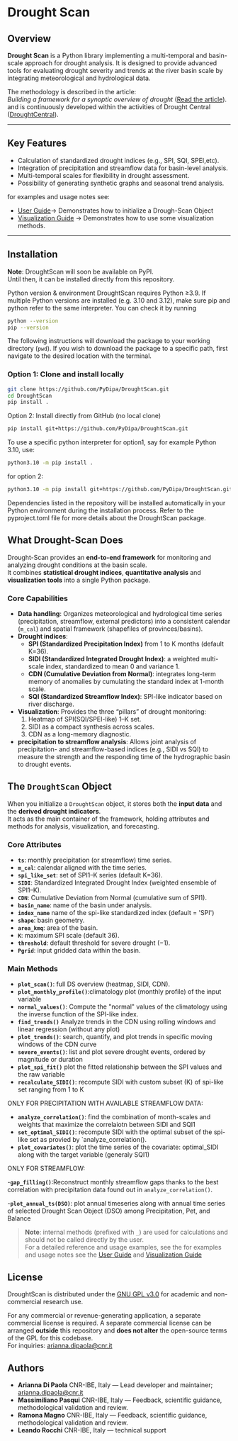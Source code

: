 # Drought Scan

## Overview
**Drought Scan** is a Python library implementing a multi-temporal and basin-scale approach for drought analysis. It is designed to provide advanced tools for evaluating drought severity and trends at the river basin scale by integrating meteorological and hydrological data.

The methodology is described in the article:  
*Building a framework for a synoptic overview of drought* ([Read the article](https://www.sciencedirect.com/science/article/pii/S0048969724081063)).
and is continuously developed within the activities of Drought Central ([DroughtCentral](https://droughtcentral.it)).

---

## Key Features
- Calculation of standardized drought indices (e.g., SPI, SQI, SPEI,etc).
- Integration of precipitation and streamflow data for basin-level analysis.
- Multi-temporal scales for flexibility in drought assessment.
- Possibility of generating synthetic graphs and seasonal trend analysis.

for examples and usage notes see: 
- [User Guide](tests/docs/user_guide.md)→ Demonstrates how to initialize a Drough-Scan Object
- [Visualization Guide](tests/docs/visualization_guide.md) → Demonstrates how to use some visualization methods.

---
## Installation

**Note**: DroughtScan will soon be available on PyPI.  
Until then, it can be installed directly from this repository.

Python version & environment
DroughtScan requires Python ≥3.9.
If multiple Python versions are installed (e.g. 3.10 and 3.12), make sure pip and python refer to the same interpreter. You can check it by running

```bash
python --version
pip --version
```

The following instructions will download the package to your working directory (`pwd`). If you wish to download the package to a specific path, first navigate to the desired location with the terminal.


### Option 1: Clone and install locally
```bash
git clone https://github.com/PyDipa/DroughtScan.git
cd DroughtScan
pip install .
```

Option 2: Install directly from GitHub (no local clone)
```bash
pip install git+https://github.com/PyDipa/DroughtScan.git
```
To use a specific  python interpreter for option1, say for example Python 3.10, use: 

```bash
python3.10 -m pip install . 
```
for option 2:
```bash
python3.10 -m pip install git+https://github.com/PyDipa/DroughtScan.git
```

Dependencies listed in the repository will be installed automatically in your Python environment during the installation process. 
Refer to the pyproject.toml file for more details about the DroughtScan package.

## What Drought-Scan Does

Drought-Scan provides an **end-to-end framework** for monitoring and analyzing drought conditions at the basin scale.  
It combines **statistical drought indices**, **quantitative analysis**  and **visualization tools**  into a single Python package.

### Core Capabilities
- **Data handling**: Organizes meteorological and hydrological time series (precipitation, streamflow, external predictors) into a consistent calendar (`m_cal`) and spatial framework (shapefiles of provinces/basins).
- **Drought indices**:
  - **SPI (Standardized Precipitation Index)** from 1 to K months (default K=36).
  - **SIDI (Standardized Integrated Drought Index)**: a weighted multi-scale index, standardized to mean 0 and variance 1.
  - **CDN (Cumulative Deviation from Normal)**: integrates long-term memory of anomalies by cumulating the standard index at 1-month scale.
  - **SQI (Standardized Streamflow Index)**: SPI-like indicator based on river discharge.
- **Visualization**: Provides the three “pillars” of drought monitoring:
  1. Heatmap of SPI(SQI/SPEI-like) 1–K set.
  2. SIDI as a compact synthesis across scales.
  3. CDN as a long-memory diagnostic.
- **precipitation to streamflow analysis**: Allows joint analysis of precipitation- and streamflow-based indices (e.g., SIDI vs SQI) to measure the strength and the responding time of the hydrographic basin to drought events. 

## The `DroughtScan` Object

When you initialize a `DroughtScan` object, it stores both the **input data** and the **derived drought indicators**.  
It acts as the main container of the framework, holding attributes and methods for analysis, visualization, and forecasting.

### Core Attributes
- **`ts`**: monthly precipitation (or streamflow) time series.  
- **`m_cal`**: calendar aligned with the time series.  
- **`spi_like_set`**: set of SPI1–K series (default K=36).  
- **`SIDI`**: Standardized Integrated Drought Index (weighted ensemble of SPI1–K).  
- **`CDN`**: Cumulative Deviation from Normal (cumulative sum of SPI1).  
- **`basin_name`**: name of the basin under analysis.  
- **`index_name`** name of the spi-like standardized index (default = 'SPI')
- **`shape`**: basin geometry.  
- **`area_kmq`**: area of the basin.  
- **`K`**: maximum SPI scale (default 36).  
- **`threshold`**: default threshold for severe drought (−1).
- **`Pgrid`**: input gridded data within the basin.


### Main Methods
- **`plot_scan()`**: full DS overview (heatmap, SIDI, CDN).  
- **`plot_monthly_profile()`**:climatology plot (monthly profile) of the input variable
- **`normal_values()`**: Compute the "normal" values of the climatology using the inverse function of the SPI-like index.
- **`find_trends()`** Analyze trends in the CDN using rolling windows and linear regression (without any plot)
- **`plot_trends()`**: search, quantify, and plot trends in specific moving windows of the CDN curve
- **`severe_events()`**: list and plot severe drought events, ordered by magnitude or duration
- **`plot_spi_fit()`** plot the fitted relationship between the SPI values and the raw variable
- **`recalculate_SIDI()`**: recompute SIDI with custom subset (K) of spi-like set ranging from 1 to K  


ONLY FOR PRECIPITATION WITH AVAILABLE STREAMFLOW DATA:
- **`analyze_correlation()`**: find the combination of month-scales and weights that maximize the correlaiotn between SIDI and SQI1
- **`set_optimal_SIDI()`**: recompute SIDI with the optimal subset of the spi-like set as provied by `analyze_correlation().
- **`plot_covariates()`**: plot the time series of the covariate: optimal_SIDI along with the target variable (generaly SQI1)

ONLY FOR STREAMFLOW:

-**`gap_filling()`**:Reconstruct monthly streamflow gaps thanks to the best correlation with precipitation data found out in `analyze_correlation()`.

-**`plot_annual_ts(DSO)`**: plot annual timeseries along with annual time series of selected Drought Scan Object (DSO) among Precipitation, Pet, and Balance

> **Note**: internal methods (prefixed with `_`) are used for calculations and should not be called directly by the user.  
> For a detailed reference and usage examples, see the for examples and usage notes see the 
[User Guide](https://github.com/PyDipa/DroughtScan/blob/main/tests/docs/user_guide.md) and  [Visualization Guide](https://github.com/PyDipa/DroughtScan/blob/main/tests/docs/visualization_guide.md)

## License

DroughtScan is distributed under the [GNU GPL v3.0](LICENSE) for academic and
non-commercial research use.

For any commercial or revenue-generating application, a separate commercial
license is required. A separate commercial license can be arranged **outside** this repository 
and **does not alter** the open-source terms of the GPL for this codebase.  
For inquiries: arianna.dipaola@cnr.it

## Authors

- **Arianna Di Paola** CNR-IBE, Italy — Lead developer and maintainer; arianna.dipaola@cnr.it
- **Massimiliano Pasqui** CNR-IBE, Italy — Feedback,   scientific guidance, methodological validation and review.
- **Ramona Magno** CNR-IBE, Italy — Feedback, scientific guidance, methodological validation and review.
- **Leando Rocchi** CNR-IBE, Italy — technical support

